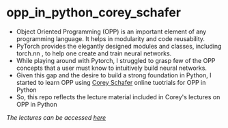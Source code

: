 # opp_in_python_corey_schafer

- Object Oriented Programming (OPP) is an important element of any programming language. It helps in modularity and code reusability. 
- PyTorch provides the elegantly designed modules and classes, including torch.nn , to help one create and train neural networks.
- While playing around with Pytorch, I struggled to grasp few of the OPP concepts that a user must know to intuitively build neural networks.
- Given this gap and the desire to build a strong foundation in Python, I started to learn OPP using [Corey Schafer](https://github.com/CoreyMSchafer's) online tuotrials for OPP in Python
- So, this repo reflects the lecture material included in Corey's lectures on OPP in Python

*The lectures can be accessed [here](https://www.youtube.com/watch?v=ZDa-Z5JzLYM&list=PL-osiE80TeTsqhIuOqKhwlXsIBIdSeYtc)*
